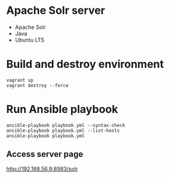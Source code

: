 # Apache Solr server
- Apache Solr
- Java
- Ubuntu LTS

# Build and destroy environment
```
vagrant up
vagrant destroy --force
```

# Run Ansible playbook
```
ansible-playbook playbook.yml --syntax-check
ansible-playbook playbook.yml --list-hosts
ansible-playbook playbook.yml
```

## Access server page
http://192.168.56.9:8983/solr
